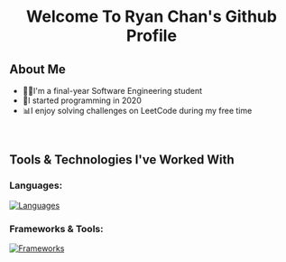 <h1 align="center">Welcome To Ryan Chan's Github Profile</h1>

<h2>About Me</h2>
<ul>
  <li>👨‍🎓I'm a final-year Software Engineering student</li>
  <li>🏁I started programming in 2020</li>
  <li>📊I enjoy solving challenges on LeetCode during my free time</li>
</ul>

</br>

<h2>Tools & Technologies I've Worked With</h2>
<h3 align="left">Languages:</h3>

[![Languages](https://skillicons.dev/icons?i=java,cs,go,sql)](https://skillicons.dev)

<h3 align="left">Frameworks & Tools:</h3>

[![Frameworks](https://skillicons.dev/icons?i=github,figma,dotnet,linux,spring,mysql,aws)](https://skillicons.dev)

</br>




